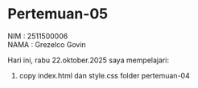 # Pertemuan-05

NIM : 2511500006<br>
NAMA : Grezelco Govin<br>

Hari ini, rabu 22.oktober.2025 saya mempelajari:
<ol>
    <li>copy index.html dan style.css folder pertemuan-04</li>
</ol>